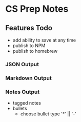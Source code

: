 # CS Prep Notes

## Features Todo
* add ability to save at any time 
* publish to NPM 
* publish to homebrew 


### JSON Output

### Markdown Output

### Notes Output
* tagged notes
* bullets
  * choose bullet type '*' || '-'

 
